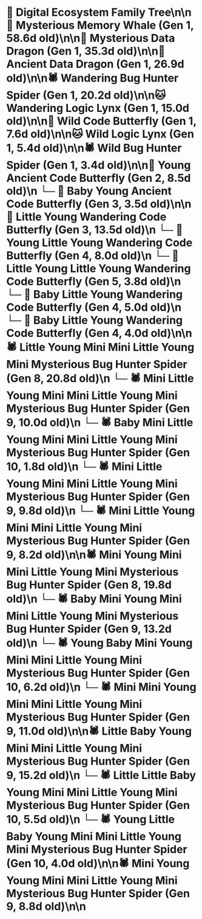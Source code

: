 # 🌳 Digital Ecosystem Family Tree\n\n🐋 Mysterious Memory Whale (Gen 1, 58.6d old)\n\n🐉 Mysterious Data Dragon (Gen 1, 35.3d old)\n\n🐉 Ancient Data Dragon (Gen 1, 26.9d old)\n\n🕷️ Wandering Bug Hunter Spider (Gen 1, 20.2d old)\n\n🐱 Wandering Logic Lynx (Gen 1, 15.0d old)\n\n🦋 Wild Code Butterfly (Gen 1, 7.6d old)\n\n🐱 Wild Logic Lynx (Gen 1, 5.4d old)\n\n🕷️ Wild Bug Hunter Spider (Gen 1, 3.4d old)\n\n🦋 Young Ancient Code Butterfly (Gen 2, 8.5d old)\n  └─ 🦋 Baby Young Ancient Code Butterfly (Gen 3, 3.5d old)\n\n🦋 Little Young Wandering Code Butterfly (Gen 3, 13.5d old)\n  └─ 🦋 Young Little Young Wandering Code Butterfly (Gen 4, 8.0d old)\n    └─ 🦋 Little Young Little Young Wandering Code Butterfly (Gen 5, 3.8d old)\n  └─ 🦋 Baby Little Young Wandering Code Butterfly (Gen 4, 5.0d old)\n  └─ 🦋 Baby Little Young Wandering Code Butterfly (Gen 4, 4.0d old)\n\n🕷️ Little Young Mini Mini Little Young Mini Mysterious Bug Hunter Spider (Gen 8, 20.8d old)\n  └─ 🕷️ Mini Little Young Mini Mini Little Young Mini Mysterious Bug Hunter Spider (Gen 9, 10.0d old)\n    └─ 🕷️ Baby Mini Little Young Mini Mini Little Young Mini Mysterious Bug Hunter Spider (Gen 10, 1.8d old)\n  └─ 🕷️ Mini Little Young Mini Mini Little Young Mini Mysterious Bug Hunter Spider (Gen 9, 9.8d old)\n  └─ 🕷️ Mini Little Young Mini Mini Little Young Mini Mysterious Bug Hunter Spider (Gen 9, 8.2d old)\n\n🕷️ Mini Young Mini Mini Little Young Mini Mysterious Bug Hunter Spider (Gen 8, 19.8d old)\n  └─ 🕷️ Baby Mini Young Mini Mini Little Young Mini Mysterious Bug Hunter Spider (Gen 9, 13.2d old)\n    └─ 🕷️ Young Baby Mini Young Mini Mini Little Young Mini Mysterious Bug Hunter Spider (Gen 10, 6.2d old)\n  └─ 🕷️ Mini Mini Young Mini Mini Little Young Mini Mysterious Bug Hunter Spider (Gen 9, 11.0d old)\n\n🕷️ Little Baby Young Mini Mini Little Young Mini Mysterious Bug Hunter Spider (Gen 9, 15.2d old)\n  └─ 🕷️ Little Little Baby Young Mini Mini Little Young Mini Mysterious Bug Hunter Spider (Gen 10, 5.5d old)\n  └─ 🕷️ Young Little Baby Young Mini Mini Little Young Mini Mysterious Bug Hunter Spider (Gen 10, 4.0d old)\n\n🕷️ Mini Young Young Mini Mini Little Young Mini Mysterious Bug Hunter Spider (Gen 9, 8.8d old)\n\n